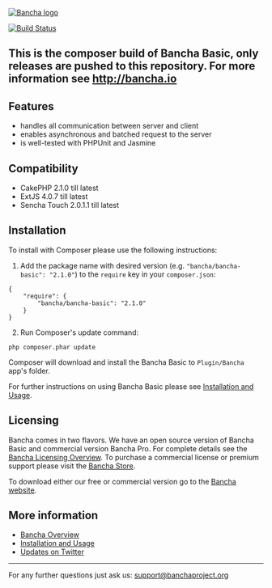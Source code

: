 [![Bancha logo](http://docs.banchaproject.org/wiki/images/github-logo.png)](http://banchaproject.com)

[![Build Status](https://travis-ci.org/Bancha/Bancha.png)](https://travis-ci.org/Bancha/Bancha)

This is the composer build of Bancha Basic, only releases are pushed to this repository. For more information see http://bancha.io
------------------------------

Features
--------

*   handles all communication between server and client
*   enables asynchronous and batched request to the server
*   is well-tested with PHPUnit and Jasmine

Compatibility
-------------
*   CakePHP 2.1.0 till latest
*   ExtJS 4.0.7 till latest
*   Sencha Touch 2.0.1.1 till latest

Installation
------------

To install with Composer please use the following instructions:

1. Add the package name with desired version (e.g. `"bancha/bancha-basic": "2.1.0"`) to the `require` key in your `composer.json`:

```
{
    "require": {
        "bancha/bancha-basic": "2.1.0"
    }
}

```
2. Run Composer's update command:

```
php composer.phar update
```

Composer will download and install the Bancha Basic to `Plugin/Bancha` app's folder.

For further instructions on using Bancha Basic please see [Installation and Usage](http://bancha.io/documentation.html).

Licensing
---------

Bancha comes in two flavors. We have an open source version of Bancha Basic and commercial version Bancha Pro. For complete details see the [Bancha Licensing Overview](http://banchaproject.com/licensing.html). To purchase a commercial license or premium support please visit the [Bancha Store](http://banchaproject.com/store.html).

To download either our free or commercial version go to the [Bancha website](http://banchaproject.org/download.html).

More information
----------------

*   [Bancha Overview](http://bancha.io/)
*   [Installation and Usage](http://bancha.io/documentation.html)
*   [Updates on Twitter](http://twitter.com/#!/banchaproject)


------------------------------
For any further questions just ask us: support@banchaproject.org
